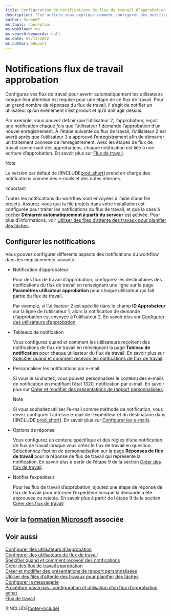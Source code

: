 ```yaml
---
title: Configuration de notifications de flux de travail d’approbation
description: "Cet article vous explique comment configurer des notifications de flux de travail pour alerter un utilisateur qu’un événement s’est produit auquel il doit réagir\_; une réponse de flux de travail est requise."
author: SorenGP
ms.topic: conceptual
ms.workload: na
ms.search.keywords: null
ms.date: 09/13/2022
ms.author: edupont
---
```

# <a name="approval-workflow-notifications" />Notifications flux de travail approbation

Configurez vos flux de travail pour avertir automatiquement les utilisateurs lorsque leur attention est requise pour une étape de ce flux de travail. Pour un grand nombre de réponses du flux de travail, il s’agit de notifier un utilisateur qu’un événement s’est produit et qu’il doit agir dessus.

Par exemple, vous pouvez définir que l’utilisateur 2, l’approbateur, reçoit une notification chaque fois que l’utilisateur 1 demande l’approbation d’un nouvel enregistrement. À l’étape suivante du flux de travail, l’utilisateur 2 est averti après que l’utilisateur 3 a approuvé l’enregistrement afin de démarrer un traitement connexe de l’enregistrement. Avec les étapes de flux de travail concernant des approbations, chaque notification est liée à une écriture d’approbation. En savoir plus sur [Flux de travail](across-workflow.md).  

> [!NOTE]  
> La version par défaut de [!INCLUDE[prod_short](includes/prod_short.md)] prend en charge des notifications comme des e-mails et des notes internes.  

> [!IMPORTANT]  
> Toutes les notifications du workflow sont envoyées à l’aide d’une file projets. Assurez-vous que la file projets dans votre installation est configurée pour traiter les notifications du flux de travail, et que la case à cocher **Démarrer automatiquement à partir du serveur** est activée. Pour plus d’informations, voir [Utiliser des files d’attente des travaux pour planifier des tâches](admin-job-queues-schedule-tasks.md).

## <a name="set-up-notifications" />Configurer les notifications

Vous pouvez configurer différents aspects des notifications du workflow dans les emplacements suivants :  

* Notification d’approbateur

  Pour des flux de travail d’approbation, configurez les destinataires des notifications du flux de travail en renseignant une ligne sur la page **Paramètres utilisateur approbation** pour chaque utilisateur qui fait partie du flux de travail.  

  Par exemple, si l’utilisateur 2 est spécifié dans le champ **ID Approbateur** sur la ligne de l’utilisateur 1, alors la notification de demande d’approbation est envoyée à l’utilisateur 2. En savoir plus sur [Configurer des utilisateurs d’approbation](across-how-to-set-up-approval-users.md). 
  
* Tableaux de notification

  Vous configurez quand et comment les utilisateurs reçoivent des notifications de flux de travail en renseignant la page **Tableau de notification** pour chaque utilisateur du flux de travail. En savoir plus sur [Spécifier quand et comment recevoir les notifications de flux de travail](across-how-to-specify-when-and-how-to-receive-notifications.md). 
  
* Personnaliser les notifications par e-mail

  Si vous le souhaitez, vous pouvez personnaliser le contenu des e-mails de notification en modifiant l’état 1320, notification par e-mail. En savoir plus sur [Créer et modifier des présentations de rapport personnalisées](ui-how-create-custom-report-layout.md).  

  > [!NOTE]
  > Si vous souhaitez utiliser l’e-mail comme méthode de notification, vous devez configurer l’adresse e-mail de l’expéditeur et du destinataire dans [!INCLUDE [prod_short](includes/prod_short.md)]. En savoir plus sur [Configurer les e-mails](admin-how-setup-email.md).
  
* Options de réponse

  Vous configurez un contenu spécifique et des règles d’une notification de flux de travail lorsque vous créez le flux de travail en question. Sélectionnez l’option de personnalisation sur la page **Réponses de flux de travail** pour la réponse de flux de travail qui représente la notification. En savoir plus à partir de l’étape 9 de la section [Créer des flux de travail](across-how-to-create-workflows.md#to-create-a-workflow). 
  
* Notifier l’expéditeur

  Pour les flux de travail d’approbation, ajoutez une étape de réponse de flux de travail pour informer l’expéditeur lorsque la demande a été approuvée ou rejetée. En savoir plus à partir de l’étape 9 de la section [Créer des flux de travail](across-how-to-create-workflows.md#to-create-a-workflow).   

## <a name="see-related-microsoft-trainingtrainingmodulescreate-workflows" />Voir la [formation Microsoft](/training/modules/create-workflows/) associée

## <a name="see-also" />Voir aussi

[Configurer des utilisateurs d’approbation](across-how-to-set-up-approval-users.md)  
[Configurer des utilisateurs de flux de travail](across-how-to-set-up-workflow-users.md)  
[Spécifier quand et comment recevoir des notifications](across-how-to-specify-when-and-how-to-receive-notifications.md)  
[Créer des flux de travail approbation](across-how-to-create-workflows.md)  
[Créer et modifier des présentations de rapport personnalisées](ui-how-create-custom-report-layout.md)  
[Utiliser des files d’attente des travaux pour planifier des tâches](admin-job-queues-schedule-tasks.md)  
[Configurer la messagerie](admin-how-setup-email.md)  
[Procédure pas à pas : configuration et utilisation d’un flux d’approbation achat](walkthrough-setting-up-and-using-a-purchase-approval-workflow.md)  
[Flux de travail](across-workflow.md)  

[!INCLUDE[footer-include](includes/footer-banner.md)]
